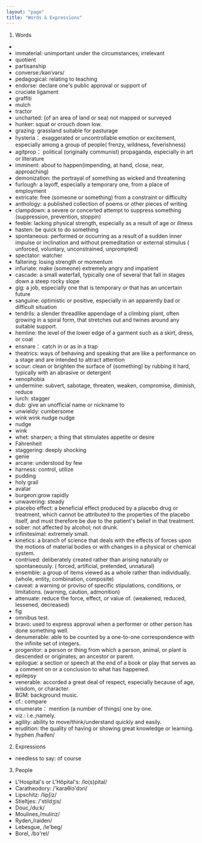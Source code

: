 ```yaml
---
layout: "page"
title: "Words & Expressions"
---
```

1. Words
-              
- immaterial: unimportant under the circumstances; irrelevant              
- quotient       
- partisanship     
- converse:/kənˈvərs/              
- pedagogical: relating to teaching           
- endorse: declare one's public approval or support of         
- cruciate ligament       
- graffiti           
- mulch       
- tractor      
- uncharted: (of an area of land or sea) not mapped or surveyed           
- hunker: squat or crouch down low.         
- grazing: grassland suitable for pasturage     
- hysteria： exaggerated or uncontrollable emotion or excitement, especially among a group of people(	frenzy, wildness, feverishness)
- agitprop： political (originally communist) propaganda, especially in art or literature     
- imminent: about to happen(impending, at hand, close, near, approaching)    
- demonization: the portrayal of something as wicked and threatening      
- furlough: a layoff, especially a temporary one, from a place of employment       
- extricate: free (someone or something) from a constraint or difficulty     
- anthology: a published collection of poems or other pieces of writing  
- clampdown: a severe or concerted attempt to suppress something (suppression, prevention, stoppin)          
- feeble: lacking physical strength, especially as a result of age or illness          
- hasten: be quick to do something                    
- spontaneous: performed or occurring as a result of a sudden inner impulse or inclination and without premeditation or external stimulus (	unforced, voluntary, unconstrained, unprompted)      
- spectator: watcher      
- faltering: losing strength or momentum      
- infuriate: make (someone) extremely angry and impatient      
- cascade: a small waterfall, typically one of several that fall in stages down a steep rocky slope      
- gig: a job, especially one that is temporary or that has an uncertain future     
- sanguine: optimistic or positive, especially in an apparently bad or difficult situation    
- tendrils: a slender threadlike appendage of a climbing plant, often growing in a spiral form, that stretches out and twines around any suitable support.    
- hemline: the level of the lower edge of a garment such as a skirt, dress, or coat    
- ensnare： catch in or as in a trap    
- theatrics: ways of behaving and speaking that are like a performance on a stage and are intended to attract attention    
- scour: clean or brighten the surface of (something) by rubbing it hard, typically with an abrasive or detergent    
- xenophobia    
- undermine: subvert, sabotage, threaten, weaken, compromise, diminish, reduce    
- lurch: stagger    
- dub: give an unofficial name or nickname to  
- unwieldy: cumbersome  
- wink wink nudge nudge  
- nudge  
- wink  
- whet: sharpen; a thing that stimulates appetite or desire  
- Fahrenheit
- staggering: deeply shocking 
- genie 
- arcane: understood by few  
- harness: control, utilize  
- pudding  
- holy grail  
- avatar  
- burgeon:grow rapidly
- unwavering: steady
- placebo effect: a beneficial effect produced by a placebo drug or treatment, which cannot be attributed to the properties of the placebo itself, and must therefore be due to the patient's belief in that treatment.
- sober: not affected by alcohol; not drunk.
- infinitesimal: extremely small.
- kinetics: a branch of science that deals with the effects of forces upon the motions of material bodies or with changes in a physical or chemical system.
- contrived: deliberately created rather than arising naturally or spontaneously. (	forced, artificial, pretended, unnatural)
- ensemble: a group of items viewed as a whole rather than individually.(whole, entity, combination, composite)
- caveat: a warning or proviso of specific stipulations, conditions, or limitations. (warning, caution, admonition)
- attenuate: reduce the force, effect, or value of. (weakened, reduced, lessened, decreased)
- fig
- omnibus test.
- bravo: used to express approval when a performer or other person has done something well.
- denumerable: able to be counted by a one-to-one correspondence with the infinite set of integers.
- progenitor: a person or thing from which a person, animal, or plant is descended or originates; an ancestor or parent.
- epilogue: a section or speech at the end of a book or play that serves as a comment on or a conclusion to what has happened.
- epilepsy
- venerable: accorded a great deal of respect, especially because of age, wisdom, or character.
- BGM: background music.
- cf.: compare
- enumerate： mention (a number of things) one by one.
- viz.: i.e.;namely.
- agility: ability to move/think/understand quickly and easily.
- erudition: the quality of having or showing great knowledge or learning.
- hyphen /haifen/

2. Expressions
- needless to say: of course

3. People
- L'Hospital's or L'Hôpital's: /lo(s)pital/               
- Caratheodory: /'karaθiɔ'dɔri/    
- Lipschitz: /lipʃiz/    
- Stieltjes: /'stildʒis/
- Douc,/du:k/      
- Moulines,/mulinz/    
- Ryden,/raiden/    
- Lebesgue, /le'beg/    
- Borel, /bɔ'rel/    

